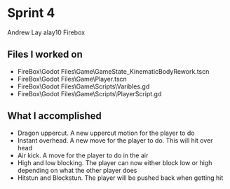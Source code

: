 # Sprint 4
Andrew Lay
alay10
Firebox
## Files I worked on
- FireBox\Godot Files\Game\GameState_KinematicBodyRework.tscn
- FireBox\Godot Files\Game\Player.tscn
- FireBox\Godot Files\Game\Scripts\Varibles.gd
- FireBox\Godot Files\Game\Scripts\PlayerScript.gd
## What I accomplished
- Dragon uppercut. A new uppercut motion for the player to do
- Instant overhead. A new move for the player to do. This will hit over head
- Air kick. A move for the player to do in the air
- High and low blocking. The player can now either block low or high depending on what the other player does
- Hitstun and Blockstun. The player will be pushed back when getting hit
